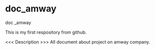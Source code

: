# doc_amway
doc _amway

This is my first respository from github.

<<< Description >>>
All document about project on amway company.
